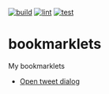 [![build](https://github.com/munierujp/bookmarklets/actions/workflows/build.yml/badge.svg)](https://github.com/munierujp/bookmarklets/actions/workflows/build.yml)
[![lint](https://github.com/munierujp/bookmarklets/actions/workflows/lint.yml/badge.svg)](https://github.com/munierujp/bookmarklets/actions/workflows/lint.yml)
[![test](https://github.com/munierujp/bookmarklets/actions/workflows/test.yml/badge.svg)](https://github.com/munierujp/bookmarklets/actions/workflows/test.yml)

# bookmarklets

My bookmarklets

- [Open tweet dialog](https://github.com/munierujp/bookmarklets/blob/main/dist/open-tweet-dialog.min.js)
